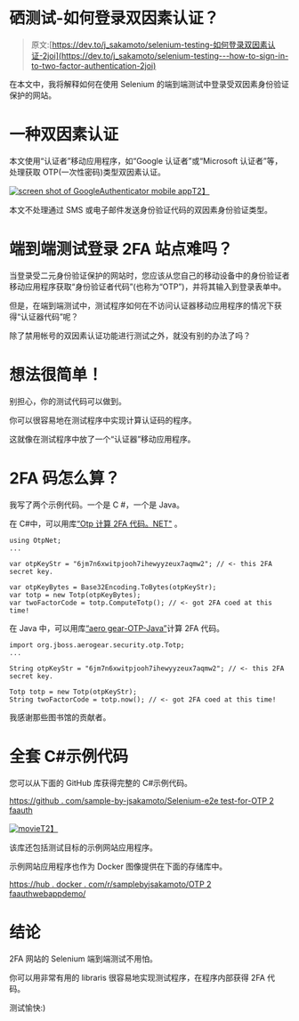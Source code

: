# 硒测试-如何登录双因素认证？

> 原文:[https://dev.to/j_sakamoto/selenium-testing-如何登录双因素认证-2joi](https://dev.to/j_sakamoto/selenium-testing---how-to-sign-in-to-two-factor-authentication-2joi)

在本文中，我将解释如何在使用 Selenium 的端到端测试中登录受双因素身份验证保护的网站。

# [](#a-type-of-twofactor-authentication)一种双因素认证

本文使用“认证者”移动应用程序，如“Google 认证者”或“Microsoft 认证者”等，处理获取 OTP(一次性密码)类型双因素认证。

[![screen shot of GoogleAuthenticator mobile app](../Images/8455d95e7720136b22b7531bfe1cd2d4.png)T2】](https://res.cloudinary.com/practicaldev/image/fetch/s--YxMaVM1F--/c_limit%2Cf_auto%2Cfl_progressive%2Cq_auto%2Cw_880/https://raw.githubusercontent.com/sample-by-jsakamoto/Selenium-E2ETest-for-OTP2FAAuth/master/.asset/google-authenticator-mobile-app-mini.jpg)

本文不处理通过 SMS 或电子邮件发送身份验证代码的双因素身份验证类型。

# [](#is-it-hard-to-sign-in-to-2fa-site-in-endtoend-testing)端到端测试登录 2FA 站点难吗？

当登录受二元身份验证保护的网站时，您应该从您自己的移动设备中的身份验证者移动应用程序获取“身份验证者代码”(也称为“OTP”)，并将其输入到登录表单中。

但是，在端到端测试中，测试程序如何在不访问认证器移动应用程序的情况下获得“认证器代码”呢？

除了禁用帐号的双因素认证功能进行测试之外，就没有别的办法了吗？

# [](#the-idea-is-simple)想法很简单！

别担心，你的测试代码可以做到。

你可以很容易地在测试程序中实现计算认证码的程序。

这就像在测试程序中放了一个“认证器”移动应用程序。

# 2FA 码怎么算？

我写了两个示例代码。一个是 C #，一个是 Java。

在 C#中，可以用库[“Otp 计算 2FA 代码。NET"](https://www.nuget.org/packages/Otp.NET/) 。

```
using OtpNet;
...

var otpKeyStr = "6jm7n6xwitpjooh7ihewyyzeux7aqmw2"; // <- this 2FA secret key.

var otpKeyBytes = Base32Encoding.ToBytes(otpKeyStr);
var totp = new Totp(otpKeyBytes);
var twoFactorCode = totp.ComputeTotp(); // <- got 2FA coed at this time! 
```

在 Java 中，可以用库[“aero gear-OTP-Java”](https://github.com/aerogear/aerogear-otp-java)计算 2FA 代码。

```
import org.jboss.aerogear.security.otp.Totp;
...

String otpKeyStr = "6jm7n6xwitpjooh7ihewyyzeux7aqmw2"; // <- this 2FA secret key.

Totp totp = new Totp(otpKeyStr);
String twoFactorCode = totp.now(); // <- got 2FA coed at this time! 
```

我感谢那些图书馆的贡献者。

# [](#full-set-of-sample-code-by-c)全套 C#示例代码

您可以从下面的 GitHub 库获得完整的 C#示例代码。

[https://github . com/sample-by-jsakamoto/Selenium-e2e test-for-OTP 2 faauth](https://github.com/sample-by-jsakamoto/Selenium-E2ETest-for-OTP2FAAuth)

[![movie](../Images/32f622a819bf7e0bb1b547f1e8814495.png)T2】](https://res.cloudinary.com/practicaldev/image/fetch/s--FmhcguVQ--/c_limit%2Cf_auto%2Cfl_progressive%2Cq_66%2Cw_880/https://raw.githubusercontent.com/sample-by-jsakamoto/Selenium-E2ETest-for-OTP2FAAuth/master/.asset/movie001.gif)

该库还包括测试目标的示例网站应用程序。

示例网站应用程序也作为 Docker 图像提供在下面的存储库中。

[https://hub . docker . com/r/samplebyjsakamoto/OTP 2 faauthwebappdemo/](https://hub.docker.com/r/samplebyjsakamoto/otp2faauthwebappdemo/)

# [](#conclusion)结论

2FA 网站的 Selenium 端到端测试不用怕。

你可以用非常有用的 libraris 很容易地实现测试程序，在程序内部获得 2FA 代码。

测试愉快:)